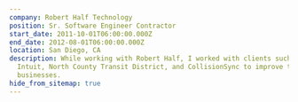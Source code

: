 ```yaml
---
company: Robert Half Technology
position: Sr. Software Engineer Contractor
start_date: 2011-10-01T06:00:00.000Z
end_date: 2012-08-01T06:00:00.000Z
location: San Diego, CA
description: While working with Robert Half, I worked with clients such as
  Intuit, North County Transit District, and CollisionSync to improve their
  businesses.
hide_from_sitemap: true
---
```


